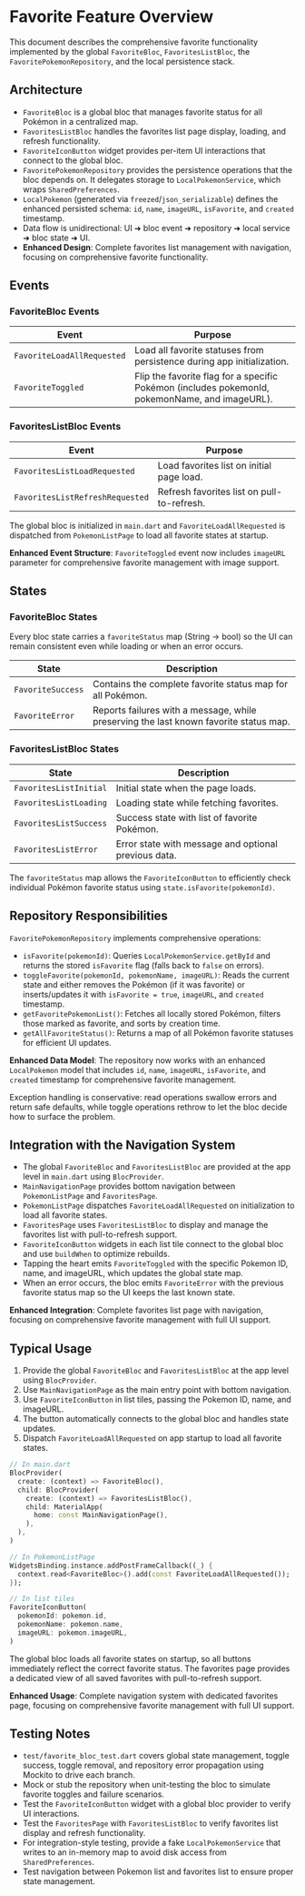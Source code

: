 # Favorite Feature Overview

This document describes the comprehensive favorite functionality implemented by the global `FavoriteBloc`, `FavoritesListBloc`, the `FavoritePokemonRepository`, and the local persistence stack.

## Architecture

- `FavoriteBloc` is a global bloc that manages favorite status for all Pokémon in a centralized map.
- `FavoritesListBloc` handles the favorites list page display, loading, and refresh functionality.
- `FavoriteIconButton` widget provides per-item UI interactions that connect to the global bloc.
- `FavoritePokemonRepository` provides the persistence operations that the bloc depends on. It delegates storage to `LocalPokemonService`, which wraps `SharedPreferences`.
- `LocalPokemon` (generated via `freezed`/`json_serializable`) defines the enhanced persisted schema: `id`, `name`, `imageURL`, `isFavorite`, and `created` timestamp.
- Data flow is unidirectional: UI ➜ bloc event ➜ repository ➜ local service ➜ bloc state ➜ UI.
- **Enhanced Design**: Complete favorites list management with navigation, focusing on comprehensive favorite functionality.

## Events

### FavoriteBloc Events
| Event | Purpose |
| --- | --- |
| `FavoriteLoadAllRequested` | Load all favorite statuses from persistence during app initialization. |
| `FavoriteToggled` | Flip the favorite flag for a specific Pokémon (includes pokemonId, pokemonName, and imageURL). |

### FavoritesListBloc Events
| Event | Purpose |
| --- | --- |
| `FavoritesListLoadRequested` | Load favorites list on initial page load. |
| `FavoritesListRefreshRequested` | Refresh favorites list on pull-to-refresh. |

The global bloc is initialized in `main.dart` and `FavoriteLoadAllRequested` is dispatched from `PokemonListPage` to load all favorite states at startup.

**Enhanced Event Structure**: `FavoriteToggled` event now includes `imageURL` parameter for comprehensive favorite management with image support.

## States

### FavoriteBloc States
Every bloc state carries a `favoriteStatus` map (String -> bool) so the UI can remain consistent even while loading or when an error occurs.

| State | Description |
| --- | --- |
| `FavoriteSuccess` | Contains the complete favorite status map for all Pokémon. |
| `FavoriteError` | Reports failures with a message, while preserving the last known favorite status map. |

### FavoritesListBloc States
| State | Description |
| --- | --- |
| `FavoritesListInitial` | Initial state when the page loads. |
| `FavoritesListLoading` | Loading state while fetching favorites. |
| `FavoritesListSuccess` | Success state with list of favorite Pokémon. |
| `FavoritesListError` | Error state with message and optional previous data. |

The `favoriteStatus` map allows the `FavoriteIconButton` to efficiently check individual Pokémon favorite status using `state.isFavorite(pokemonId)`.

## Repository Responsibilities

`FavoritePokemonRepository` implements comprehensive operations:

- `isFavorite(pokemonId)`: Queries `LocalPokemonService.getById` and returns the stored `isFavorite` flag (falls back to `false` on errors).
- `toggleFavorite(pokemonId, pokemonName, imageURL)`: Reads the current state and either removes the Pokémon (if it was favorite) or inserts/updates it with `isFavorite = true`, `imageURL`, and `created` timestamp.
- `getFavoritePokemonList()`: Fetches all locally stored Pokémon, filters those marked as favorite, and sorts by creation time.
- `getAllFavoriteStatus()`: Returns a map of all Pokémon favorite statuses for efficient UI updates.

**Enhanced Data Model**: The repository now works with an enhanced `LocalPokemon` model that includes `id`, `name`, `imageURL`, `isFavorite`, and `created` timestamp for comprehensive favorite management.

Exception handling is conservative: read operations swallow errors and return safe defaults, while toggle operations rethrow to let the bloc decide how to surface the problem.

## Integration with the Navigation System

- The global `FavoriteBloc` and `FavoritesListBloc` are provided at the app level in `main.dart` using `BlocProvider`.
- `MainNavigationPage` provides bottom navigation between `PokemonListPage` and `FavoritesPage`.
- `PokemonListPage` dispatches `FavoriteLoadAllRequested` on initialization to load all favorite states.
- `FavoritesPage` uses `FavoritesListBloc` to display and manage the favorites list with pull-to-refresh support.
- `FavoriteIconButton` widgets in each list tile connect to the global bloc and use `buildWhen` to optimize rebuilds.
- Tapping the heart emits `FavoriteToggled` with the specific Pokemon ID, name, and imageURL, which updates the global state map.
- When an error occurs, the bloc emits `FavoriteError` with the previous favorite status map so the UI keeps the last known state.

**Enhanced Integration**: Complete favorites list page with navigation, focusing on comprehensive favorite management with full UI support.

## Typical Usage

1. Provide the global `FavoriteBloc` and `FavoritesListBloc` at the app level using `BlocProvider`.
2. Use `MainNavigationPage` as the main entry point with bottom navigation.
3. Use `FavoriteIconButton` in list tiles, passing the Pokemon ID, name, and imageURL.
4. The button automatically connects to the global bloc and handles state updates.
5. Dispatch `FavoriteLoadAllRequested` on app startup to load all favorite states.

```dart
// In main.dart
BlocProvider(
  create: (context) => FavoriteBloc(),
  child: BlocProvider(
    create: (context) => FavoritesListBloc(),
    child: MaterialApp(
      home: const MainNavigationPage(),
    ),
  ),
)

// In PokemonListPage
WidgetsBinding.instance.addPostFrameCallback((_) {
  context.read<FavoriteBloc>().add(const FavoriteLoadAllRequested());
});

// In list tiles
FavoriteIconButton(
  pokemonId: pokemon.id,
  pokemonName: pokemon.name,
  imageURL: pokemon.imageURL,
)
```

The global bloc loads all favorite states on startup, so all buttons immediately reflect the correct favorite status. The favorites page provides a dedicated view of all saved favorites with pull-to-refresh support.

**Enhanced Usage**: Complete navigation system with dedicated favorites page, focusing on comprehensive favorite management with full UI support.

## Testing Notes

- `test/favorite_bloc_test.dart` covers global state management, toggle success, toggle removal, and repository error propagation using Mockito to drive each branch.
- Mock or stub the repository when unit-testing the bloc to simulate favorite toggles and failure scenarios.
- Test the `FavoriteIconButton` widget with a global bloc provider to verify UI interactions.
- Test the `FavoritesPage` with `FavoritesListBloc` to verify favorites list display and refresh functionality.
- For integration-style testing, provide a fake `LocalPokemonService` that writes to an in-memory map to avoid disk access from `SharedPreferences`.
- Test navigation between Pokemon list and favorites list to ensure proper state management.
